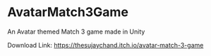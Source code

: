 # AvatarMatch3Game
An Avatar themed Match 3 game made in Unity

Download Link: https://thesujaychand.itch.io/avatar-match-3-game
